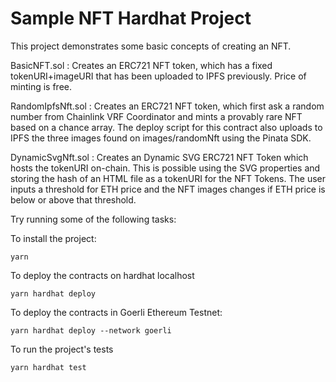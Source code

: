 # Sample NFT Hardhat Project

This project demonstrates some basic concepts of creating an NFT.

BasicNFT.sol : Creates an ERC721 NFT token, which has a fixed tokenURI+imageURI that has been uploaded to IPFS previously. Price of minting is free.

RandomIpfsNft.sol : Creates an ERC721 NFT token, which first ask a random number from Chainlink VRF Coordinator and mints a provably rare NFT based on a chance array. The deploy script for this contract also uploads to IPFS the three images found on images/randomNft using the Pinata SDK.

DynamicSvgNft.sol : Creates an Dynamic SVG ERC721 NFT Token which hosts the tokenURI on-chain. This is possible using the SVG properties and storing the hash of an HTML file as a tokenURI for the NFT Tokens. The user inputs a threshold for ETH price and the NFT images changes if ETH price is below or above that threshold.


Try running some of the following tasks:

To install the project:
```shell
yarn
```
To deploy the contracts on hardhat localhost
```shell
yarn hardhat deploy
```
To deploy the contracts in Goerli Ethereum Testnet:
```shell
yarn hardhat deploy --network goerli
```

To run the project's tests
```shell
yarn hardhat test
```
